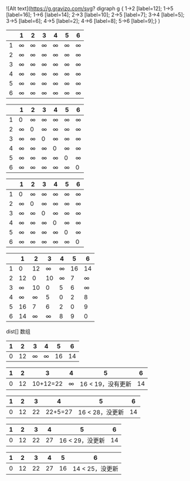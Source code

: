 ![Alt text](https://g.gravizo.com/svg?  digraph g {
1->2 [label=12];
1->5 [label=16];
1->6 [label=14];
2->3 [label=10];
2->5 [label=7];
3->4 [label=5];
3->5 [label=6];
4->5 [label=2];
4->6 [label=8];
5->6 [label=9];} )

|      | 1       | 2       | 3       | 4       | 5       | 6       |
| ---- | ------- | ------- | ------- | ------- | ------- | ------- |
| 1    | &infin; | &infin; | &infin; | &infin; | &infin; | &infin; |
| 2    | &infin; | &infin; | &infin; | &infin; | &infin; | &infin; |
| 3    | &infin; | &infin; | &infin; | &infin; | &infin; | &infin; |
| 4    | &infin; | &infin; | &infin; | &infin; | &infin; | &infin; |
| 5    | &infin; | &infin; | &infin; | &infin; | &infin; | &infin; |
| 6    | &infin; | &infin; | &infin; | &infin; | &infin; | &infin; |

|      | 1       | 2       | 3       | 4       | 5       | 6       |
| ---- | ------- | ------- | ------- | ------- | ------- | ------- |
| 1    | 0 | &infin; | &infin; | &infin; | &infin; | &infin; |
| 2    | &infin; | 0 | &infin; | &infin; | &infin; | &infin; |
| 3    | &infin; | &infin; | 0 | &infin; | &infin; | &infin; |
| 4    | &infin; | &infin; | &infin; | 0 | &infin; | &infin; |
| 5    | &infin; | &infin; | &infin; | &infin; | 0 | &infin; |
| 6    | &infin; | &infin; | &infin; | &infin; | &infin; | 0 |

|      | 1       | 2       | 3       | 4       | 5       | 6       |
| ---- | ------- | ------- | ------- | ------- | ------- | ------- |
| 1    | 0 | &infin; | &infin; | &infin; | &infin; | &infin; |
| 2    | &infin; | 0 | &infin; | &infin; | &infin; | &infin; |
| 3    | &infin; | &infin; | 0 | &infin; | &infin; | &infin; |
| 4    | &infin; | &infin; | &infin; | 0 | &infin; | &infin; |
| 5    | &infin; | &infin; | &infin; | &infin; | 0 | &infin; |
| 6    | &infin; | &infin; | &infin; | &infin; | &infin; | 0 |

|      | 1       | 2       | 3       | 4       | 5    | 6       |
| ---- | ------- | ------- | ------- | ------- | ---- | ------- |
| 1    | 0       | 12      | &infin; | &infin; | 16   | 14      |
| 2    | 12      | 0       | 10      | &infin; | 7    | &infin; |
| 3    | &infin; | 10      | 0       | 5       | 6    | &infin; |
| 4    | &infin; | &infin; | 5       | 0       | 2    | 8       |
| 5    | 16      | 7       | 6       | 2       | 0    | 9       |
| 6    | 14      | &infin; | &infin; | 8       | 9    | 0       |



dist[] 数组

| 1    | 2    | 3       | 4       | 5    | 6    |
| ---- | ---- | ------- | ------- | ---- | ---- |
| 0    | 12   | &infin; | &infin; | 16   | 14   |

| 1    | 2    | 3        | 4       | 5                 | 6    |
| ---- | ---- | -------- | ------- | ----------------- | ---- |
| 0    | 12   | 10+12=22 | &infin; | 16 < 19，没有更新 | 14   |

| 1    | 2    | 3    | 4       | 5               | 6    |
| ---- | ---- | ---- | ------- | --------------- | ---- |
| 0    | 12   | 22   | 22+5=27 | 16 < 28，没更新 | 14   |

| 1    | 2    | 3    | 4    | 5               | 6    |
| ---- | ---- | ---- | ---- | --------------- | ---- |
| 0    | 12   | 22   | 27   | 16 < 29，没更新 | 14   |

| 1    | 2    | 3    | 4    | 5    | 6               |
| ---- | ---- | ---- | ---- | ---- | --------------- |
| 0    | 12   | 22   | 27   | 16   | 14 < 25，没更新 |
